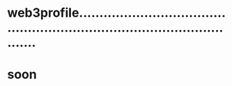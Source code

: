 # web3profile................................................................................................
# soon
